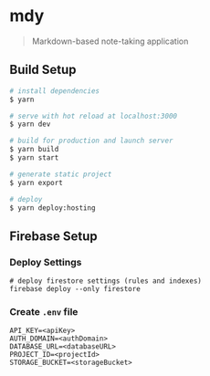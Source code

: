 # mdy

> Markdown-based note-taking application 

## Build Setup

```bash
# install dependencies
$ yarn

# serve with hot reload at localhost:3000
$ yarn dev

# build for production and launch server
$ yarn build
$ yarn start

# generate static project
$ yarn export

# deploy
$ yarn deploy:hosting
```

## Firebase Setup

### Deploy Settings
```
# deploy firestore settings (rules and indexes)
firebase deploy --only firestore
```

### Create `.env` file
```
API_KEY=<apiKey>
AUTH_DOMAIN=<authDomain>
DATABASE_URL=<databaseURL>
PROJECT_ID=<projectId>
STORAGE_BUCKET=<storageBucket>
```
